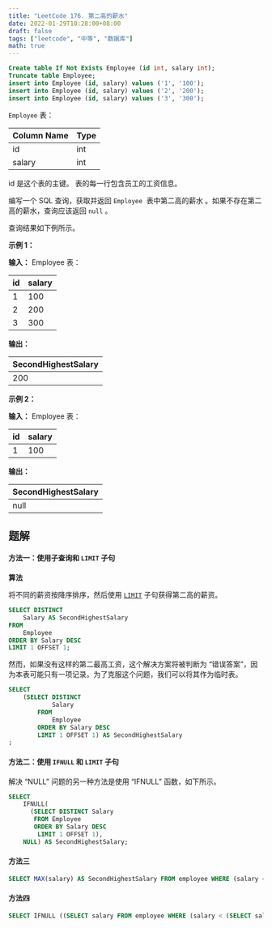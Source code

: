 ```yaml
---
title: "LeetCode 176. 第二高的薪水"
date: 2022-01-29T10:28:00+08:00
draft: false
tags: ["leetcode", "中等", "数据库"]
math: true
---
```


```sql
Create table If Not Exists Employee (id int, salary int);
Truncate table Employee;
insert into Employee (id, salary) values ('1', '100');
insert into Employee (id, salary) values ('2', '200');
insert into Employee (id, salary) values ('3', '300');
```

`Employee` 表：

| Column Name | Type |
| ----------- | ---- |
| id          | int  |
| salary      | int  |

id 是这个表的主键。
表的每一行包含员工的工资信息。

编写一个 SQL 查询，获取并返回 `Employee`  表中第二高的薪水 。如果不存在第二高的薪水，查询应该返回 `null` 。

查询结果如下例所示。

<!--more-->

**示例 1：**

**输入：**
Employee 表：

| id  | salary |
| --- | ------ |
| 1   | 100    |
| 2   | 200    |
| 3   | 300    |

**输出：**

| SecondHighestSalary |
| ------------------- |
| 200                 |

**示例 2：**

**输入：**
Employee 表：

| id  | salary |
| --- | ------ |
| 1   | 100    |

**输出：**

| SecondHighestSalary |
| ------------------- |
| null                |

## 题解

#### 方法一：使用子查询和 `LIMIT` 子句

**算法**

将不同的薪资按降序排序，然后使用 [`LIMIT`](https://dev.mysql.com/doc/refman/5.7/en/select.html) 子句获得第二高的薪资。

```sql
SELECT DISTINCT
    Salary AS SecondHighestSalary
FROM
    Employee
ORDER BY Salary DESC
LIMIT 1 OFFSET 1;
```

然而，如果没有这样的第二最高工资，这个解决方案将被判断为 “错误答案”，因为本表可能只有一项记录。为了克服这个问题，我们可以将其作为临时表。

```sql
SELECT
    (SELECT DISTINCT
            Salary
        FROM
            Employee
        ORDER BY Salary DESC
        LIMIT 1 OFFSET 1) AS SecondHighestSalary
;
```

#### 方法二：使用 `IFNULL` 和 `LIMIT` 子句

解决 “NULL” 问题的另一种方法是使用 “IFNULL” 函数，如下所示。

```sql
SELECT
    IFNULL(
      (SELECT DISTINCT Salary
       FROM Employee
       ORDER BY Salary DESC
        LIMIT 1 OFFSET 1),
    NULL) AS SecondHighestSalary;
```

#### 方法三

```sql
SELECT MAX(salary) AS SecondHighestSalary FROM employee WHERE (salary < (SELECT MAX(salary) FROM employee));
```

#### 方法四

```sql
SELECT IFNULL ((SELECT salary FROM employee WHERE (salary < (SELECT salary FROM employee order by salary desc limit 1)) order by salary desc limit 1),NULL) AS SecondHighestSalary;
```
